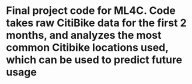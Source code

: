 # Final project code for ML4C. Code takes raw CitiBike data for the first 2 months, and analyzes the most common Citibike locations used, which can be used to predict future usage
